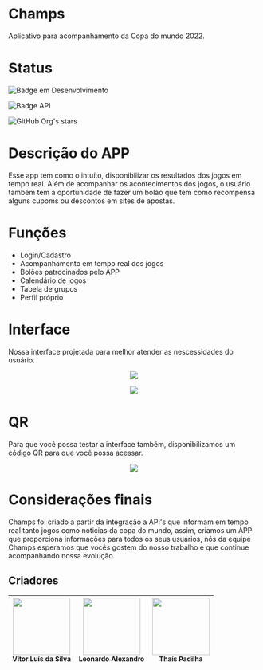 # Champs

Aplicativo para acompanhamento da Copa do mundo 2022.

# Status

![Badge em Desenvolvimento](http://img.shields.io/static/v1?label=STATUS&message=EM%20DESENVOLVIMENTO&color=GREEN&style=for-the-badge)

![Badge API](http://img.shields.io/static/v1?label=API&message=Online&color=GREEN&style=for-the-badge)

![GitHub Org's stars](https://img.shields.io/github/stars/Snj4y?style=social)

# Descrição do APP

Esse app tem como o intuíto, disponibilizar os resultados dos jogos em tempo real.
Além de acompanhar os acontecimentos dos jogos, o usuário também tem a oportunidade de fazer um bolão que tem como recompensa alguns cupoms ou descontos em sites de apostas.

# Funções

* Login/Cadastro
* Acompanhamento em tempo real dos jogos
* Bolões patrocinados pelo APP
* Calendário de jogos
* Tabela de grupos
* Perfil próprio

# Interface

Nossa interface projetada para melhor atender as nescessidades do usuário.
<p align="center">
<img src="https://user-images.githubusercontent.com/88199918/172506700-d49d8ba7-1b77-4cba-99ec-7b6afcfef5cb.gif"/>
</p>
<p align="center">
<img src="https://user-images.githubusercontent.com/88199918/172507339-be3feabd-7ca9-4ae9-8ff4-555b144694cc.gif"/>
</p>

# QR

Para que você possa testar a interface também, disponibilizamos um código QR para que você possa acessar.
<p align="center">
<img src="https://user-images.githubusercontent.com/88199918/172501162-62a314ad-9016-4741-9112-ba663a813e5d.png"/>
</p>

# Considerações finais

Champs foi criado a partir da integração a API's que informam em tempo real tanto jogos como noticias da copa do mundo, assim, criamos um APP que proporciona informações para todos os seus usuários, nós da equipe Champs esperamos que vocês gostem do nosso trabalho e que continue acompanhando nossa evolução.

## Criadores


| [<img src="https://user-images.githubusercontent.com/88199918/172503689-e3e2a85a-58de-4078-a3b5-2254c552da50.jpg" width=115><br><sub>Vítor Luís da Silva</sub>](https://github.com/Snj4y) | [<img src="" width=115><br><sub>Leonardo Alexandro</sub>](https://github.com/punishedgrimm) |  [<img src="https://user-images.githubusercontent.com/88199918/172505353-f2b37e48-b258-40d9-a0a2-e21cc1f5b188.png" width=115><br><sub>Thaís Padilha</sub>](https://github.com/thafp) |
| :---: | :---: | :---: |
